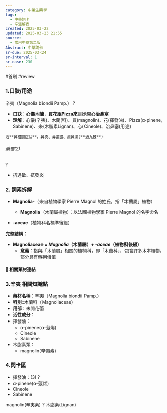 ```yaml
---
category: 中藥生藥學
tags:
  - 中藥詞卡
  - 辛溫解表
created: 2025-03-22
updated: 2025-03-23 21:55
source:
  - 常用中藥第二版
Abstract: 中藥詞卡
sr-due: 2025-03-24
sr-interval: 1
sr-ease: 230
---
```

#首刷 #review
### 1.口訣/用途
辛夷（Magnolia biondii Pamp.）
?
- **口訣**：**心儀木蘭**，**買花跟Pizza來**讓她開**心治鼻塞**
- **理解**：心儀(辛夷)、木蘭(科)、買(magnolin)、花(揮發油)、Pizza(α-pinene, Sabinene)、來(木脂素Lignan)、心(Cineole)、治鼻塞(用途)
> 
	治**鼻相關症狀**，鼻炎、鼻蓄膿、流鼻涕(**通九竅**)

###### 藥理(2)
?
- 抗過敏、抗發炎

### 2. 詞素拆解

- **Magnolia-**（來自植物學家 Pierre Magnol 的姓氏，指「木蘭屬」植物）
  - **Magnolia**（木蘭屬植物）：以法國植物學家 Pierre Magnol 的名字命名

- **-aceae**（植物科名標準後綴）

**完整結構：**

- **Magnoliaceae = *Magnolia*（木蘭屬）+ *-aceae*（植物科後綴）**  
  - **意義**：指與「木蘭屬」相關的植物科，即「木蘭科」，包含許多木本植物，部分具有藥用價值 


#### 📌 相關藥材連結







### 3.辛夷 相關知識點
- **藥材名稱**：辛夷（Magnolia biondii Pamp.）
- **科別**::木蘭科（Magnoliaceae）
- **用部**：未開花蕾
- **活性成分**：
- 揮發油：
	- α-pinene(α-蒎烯)
	- Cineole
	- Sabinene
- 木脂素類：
	- magnolin(辛夷素)



### 4.閃卡區

- 揮發油：(3)
?
- α-pinene(α-蒎烯)
- Cineole
- Sabinene

magnolin(辛夷素)
?
木脂素(Lignan)